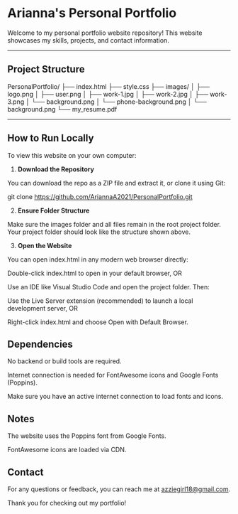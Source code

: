 # Arianna's Personal Portfolio

Welcome to my personal portfolio website repository! This website showcases my skills, projects, and contact information.

---

## Project Structure

PersonalPortfolio/
├── index.html
├── style.css
├── images/
│ ├── logo.png
│ ├── user.png
│ ├── work-1.jpg
│ ├── work-2.jpg
│ ├── work-3.png
│ └── background.png
│ └── phone-background.png
│ └── background.png
└── my_resume.pdf

---

## How to Run Locally

To view this website on your own computer:

1. **Download the Repository**

You can download the repo as a ZIP file and extract it, or clone it using Git:

git clone https://github.com/AriannaA2021/PersonalPortfolio.git

2. **Ensure Folder Structure**

Make sure the images folder and all files remain in the root project folder. Your project folder should look like the structure shown above.

3. **Open the Website**

You can open index.html in any modern web browser directly:

Double-click index.html to open in your default browser, OR

Use an IDE like Visual Studio Code and open the project folder. Then:

Use the Live Server extension (recommended) to launch a local development server, OR

Right-click index.html and choose Open with Default Browser.

## Dependencies
No backend or build tools are required.

Internet connection is needed for FontAwesome icons and Google Fonts (Poppins).

Make sure you have an active internet connection to load fonts and icons.

## Notes
The website uses the Poppins font from Google Fonts.

FontAwesome icons are loaded via CDN.

## Contact
For any questions or feedback, you can reach me at azziegirl18@gmail.com.

Thank you for checking out my portfolio!
